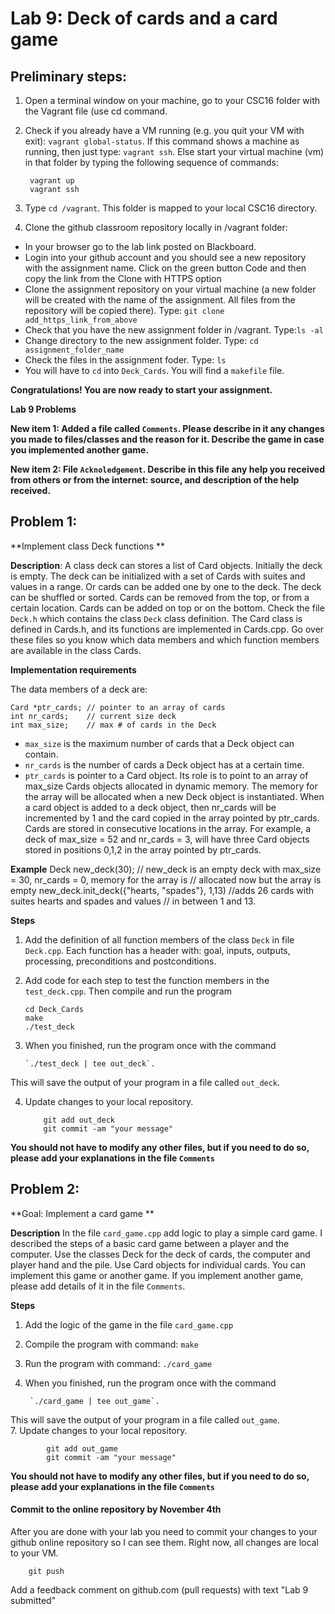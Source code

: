 # Lab 9: Deck of cards and a card game

## Preliminary steps: 

1. Open a terminal window on your machine, go to your CSC16 folder with the Vagrant file (use cd command.
2. Check if you already have a VM running (e.g. you quit your VM with exit): `vagrant global-status`. If this command shows a machine as running, then just type: `vagrant ssh`. Else start your virtual machine (vm) in that folder by typing the following sequence of commands: 

		vagrant up
		vagrant ssh 

2. Type `cd /vagrant`. This folder is mapped to your local CSC16 directory.

3. Clone the github classroom repository locally in /vagrant folder:
	
  - In your browser go to the lab link posted on Blackboard.
  - Login into your github account and you should see a new repository with 
the assignment name. Click on the green button Code and then copy the link from the Clone with HTTPS option
  - Clone the assignment repository on your virtual machine (a new folder will be created with the name of the assignment. All files from the repository will be copied there). Type: `git clone add_https_link_from_above`
  - Check that you have the new assignment folder in /vagrant. Type:`ls -al`
  - Change directory to the new assignment folder. Type: `cd assignment_folder_name`
  - Check the files in the assignment foder. Type: `ls`
  - You will have to `cd` into `Deck_Cards`. You will find a `makefile` file. 

**Congratulations! You are now ready to start your assignment.**


**Lab 9 Problems**

**New item 1: Added a file called `Comments`. Please describe in it any changes you made to files/classes and the reason for it. Describe the game in case you implemented another game.**

**New item 2: File `Acknoledgement`. Describe in this file any help you received from others or from the internet: source, and description of the help received.**

## Problem 1:

**Implement class Deck functions **

**Description**: A class deck can stores a list of Card objects. Initially the deck is empty. The deck can be initialized with a set of Cards with suites and values in a range. Or cards can be added one by one to the deck. The deck can be shuffled or sorted. Cards can be removed from the top, or from a certain location. Cards can be added on top or on the bottom. Check the file `Deck.h` which contains the class `Deck` class definition. The Card class is defined in Cards.h, and its functions are implemented in Cards.cpp. Go over these files so you know which data members and which function members are available in the class Cards. 

**Implementation requirements**

The data members of a deck are: 

	Card *ptr_cards; // pointer to an array of cards
	int nr_cards;    // current size deck
	int max_size;    // max # of cards in the Deck

 - `max_size` is the maximum number of cards that a Deck object can contain. 
 - `nr_cards` is the number of cards a Deck object has at a certain time. 
 - `ptr_cards` is pointer to a Card object. Its role is to point to an array of max_size Cards objects allocated in dynamic memory. The memory for the array will be allocated when a new Deck object is instantiated. When a card object is added to a deck object, then nr_cards will be incremented by 1 and the card copied in the array pointed by ptr_cards. Cards are stored in consecutive locations in the array. For example, a deck of max_size = 52 and nr_cards = 3, will have three Card objects stored in positions 0,1,2 in the array pointed by ptr_cards.   

**Example**
		Deck new_deck(30); // new_deck is an empty deck with max_size = 30, nr_cards = 0, memory for the array is
				   // allocated now but the array is empty
		new_deck.init_deck({"hearts, "spades"}, 1,13) //adds 26 cards with suites hearts and spades and values
							      // in between 1 and 13.

**Steps**

 1. Add the definition of all function members of the class `Deck` in file `Deck.cpp`. Each function has a header with: goal, inputs, outputs, processing, preconditions and postconditions. 
 2. Add code for each step to test the function members in the `test_deck.cpp`. Then compile and run the program  
		
		cd Deck_Cards
		make 
		./test_deck

 3. When you finished, run the program once with the command 

		`./test_deck | tee out_deck`. 
		
 This will save the output of your program in a file called `out_deck`.  
 
 4. Update changes to your local repository. 
			
			git add out_deck
			git commit -am "your message"


**You should not have to modify any other files, but if you need to do so, please add your explanations in the file `Comments`**


## Problem 2:

**Goal: Implement a card game **

**Description** In the file `card_game.cpp` add logic to play a simple card game. I described the steps of a basic card game between a player and the computer. Use the classes Deck for the deck of cards, the computer and player hand and the pile. Use Card objects for individual cards. You can implement this game or another game. If you implement another game, please add details of it in the file `Comments`.

**Steps** 

1. Add the logic of the game in the file `card_game.cpp`
4. Compile the program with command: `make`
5. Run the program with command: `./card_game`
6. When you finished, run the program once with the command 

		`./card_game | tee out_game`. 
		
 This will save the output of your program in a file called `out_game`.  
7. Update changes to your local repository. 
			
			git add out_game
			git commit -am "your message"

**You should not have to modify any other files, but if you need to do so, please add your explanations in the file `Comments`**

#### Commit to the online repository by November 4th ###

After you are done with your lab you need to commit your changes to your github online repository so I can see them. Right now, all changes are local to your VM. 
	
		git push

Add a feedback comment on github.com (pull requests) with text "Lab 9 submitted"




